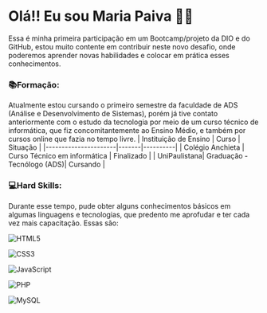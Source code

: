 # Olá!! Eu sou Maria Paiva 👋😁
Essa é minha primeira participação em um Bootcamp/projeto da DIO e do GitHub, estou muito contente em contribuir neste novo desafio, onde poderemos aprender novas habilidades e colocar em prática esses conhecimentos.

### 📚Formação:
Atualmente estou cursando o primeiro semestre da faculdade de ADS (Análise e Desenvolvimento de Sistemas), porém já tive contato anteriormente com o estudo da tecnologia por meio de um curso técnico de informática, que fiz concomitantemente ao Ensino Médio, e também por cursos online que fazia no tempo livre. 
| Instituição de Ensino | Curso | Situação |
|----------------------|-------|----------|
| Colégio Anchieta | Curso Técnico em informática | Finalizado |
|     UniPaulistana| Graduação - Tecnólogo (ADS)| Cursando |


### 💻Hard Skills:
Durante esse tempo, pude obter alguns conhecimentos básicos em algumas linguagens e tecnologias, que predento me aprofudar e ter cada vez mais capacitação. Essas são:

![HTML5](https://img.shields.io/badge/HTML5-f04e48?style=for-the-badge&logo=html5&logoColor=white)

![CSS3](https://img.shields.io/badge/CSS3-F7DF1E?style=for-the-badge&logo=css3&logoColor=black)

![JavaScript](https://img.shields.io/badge/JavaScript-5ebd4f?style=for-the-badge&logo=javascript&logoColor=white)

![PHP](https://img.shields.io/badge/PHP-486d94?style=for-the-badge&logo=php&logoColor=white)

![MySQL](https://img.shields.io/badge/MySQL-874bb3?style=for-the-badge&logo=mysql&logoColor=white)
